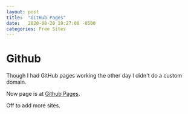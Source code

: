 ```yaml
---
layout: post
title:  "GitHub Pages"
date:   2020-08-20 19:27:00 -0500
categories: Free Sites
---
```

# Github 

Though I had GitHub pages working the other day I didn't do a custom domain.

Now page is at [Github Pages](http://ghpages.jeffj.com).  

Off to add more sites.

